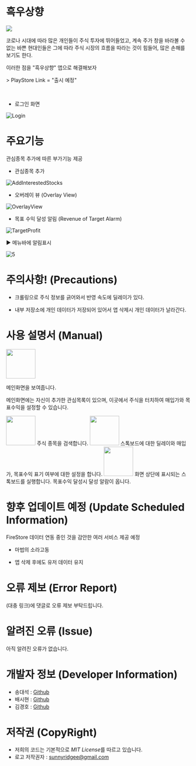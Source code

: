 # 흑우상향

<img src="https://user-images.githubusercontent.com/37203016/106876573-2d7ee180-671b-11eb-98f8-5603d4735b13.png">

<p>코로나 시대에 따라 많은 개인들이 주식 투자에 뛰어들었고, 계속 주가 창을 바라볼 수 없는 바쁜 현대인들은 그에 따라 주식 시장의 흐름을 따라는 것이 힘들어, 많은 손해를 보기도 한다.</p> 
<p>이러한 점을 "흑우상향" 앱으로 해결해보자 </p>
<p>> PlayStore Link = "출시 예정"</p><br>

* 로그인 화면

![Login](https://user-images.githubusercontent.com/38196821/106884687-f9102300-6724-11eb-9d74-4fc25f6c6d7a.gif)

# 주요기능
관심종목 추가에 따른 부가기능 제공
* 관심종목 추가

![AddInterestedStocks](https://user-images.githubusercontent.com/38196821/106884698-fca3aa00-6724-11eb-9ffc-48deca87ce00.gif)


* 오버레이 뷰 (Overlay View)

![OverlayView](https://user-images.githubusercontent.com/38196821/106883752-c1ed4200-6723-11eb-9146-56b80e76eb3e.gif)

* 목표 수익 달성 알림 (Revenue of Target Alarm)

![TargetProfit](https://user-images.githubusercontent.com/38196821/106883707-b26df900-6723-11eb-8342-efb6d7b3e4a9.gif)


▶ 메뉴바에 알림표시

![5](https://user-images.githubusercontent.com/38196821/106883813-d8939900-6723-11eb-9130-511afe693ec3.jpg)

# 주의사항! (Precautions)
* 크롤링으로 주식 정보를 긁어와서 반영 속도에 딜레이가 있다.

* 내부 저장소에 개인 데이터가 저장되어 있어서 앱 삭제시 개인 데이터가 날라간다.  

# 사용 설명서 (Manual)
<img src="https://github.com/Team-NeedFor/StockOverlay/blob/master/app/src/main/res/drawable-v24/bottom_ic_bookmarkstock.png?raw=true" width = "80">
<p>메인화면을 보여줍니다.</p>
<p>메인화면에는 자신이 추가한 관심목록이 있으며, 이곳에서 주식을 터치하여 매입가와 목표수익을 설정할 수 있습니다.</p>


<img src="https://github.com/Team-NeedFor/StockOverlay/blob/master/app/src/main/res/drawable-v24/bottom_ic_search.png?raw=true" width = "80">
주식 종목을 검색합니다.


<img src="https://github.com/Team-NeedFor/StockOverlay/blob/master/app/src/main/res/drawable-v24/bottom_ic_setting.png?raw=true" width = "80">
스톡보드에 대한 딜레이와 매입가, 목표수익 표기 여부에 대한 설정을 합니다.


<img src="https://github.com/Team-NeedFor/StockOverlay/blob/master/app/src/main/res/drawable-v24/ic_up.png?raw=true" width = "80">
화면 상단에 표시되는 스톡보드를 실행합니다. 목표수익 달성시 달성 알람이 옵니다.


# 향후 업데이트 예정 (Update Scheduled Information)
FireStore 데이터 연동 중인 것을 감안한 여러 서비스 제공 예정    
* 마법의 소라고동

* 앱 삭제 후에도 유저 데이터 유지

# 오류 제보 (Error Report)
(대충 링크)에 댓글로 오류 제보 부탁드립니다.

# 알려진 오류 (Issue)
아직 알려진 오류가 없습니다.

# 개발자 정보 (Developer Information)
* 송대석 : [Github](https://github.com/DaeSeokSong)  
* 배시현 : [Github](https://github.com/bbaesi)  
* 김경호 : [Github](https://github.com/ykm989)  

# 저작권 (CopyRight)
* 저희의 코드는 기본적으로 *MIT License*를 따르고 있습니다.  
* 로고 저작권자 : sunnyridgee@gmail.com
